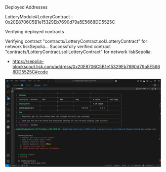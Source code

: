 Deployed Addresses

LotteryModule#LotteryContract - 0x20E8706C5B1e15329Eb7690d79a5E5668DD5525C

Verifying deployed contracts

Verifying contract "contracts/LotteryContract.sol:LotteryContract" for network liskSepolia...
Successfully verified contract "contracts/LotteryContract.sol:LotteryContract" for network liskSepolia:
  - https://sepolia-blockscout.lisk.com/address/0x20E8706C5B1e15329Eb7690d79a5E5668DD5525C#code


  ![alt text](image.png)